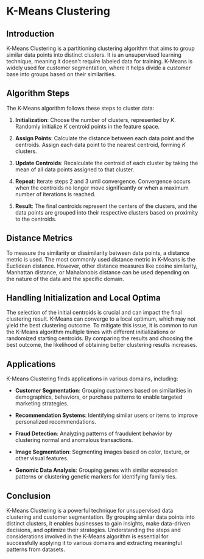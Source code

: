 # K-Means Clustering

## Introduction

K-Means Clustering is a partitioning clustering algorithm that aims to group similar data points into distinct clusters. It is an unsupervised learning technique, meaning it doesn't require labeled data for training. K-Means is widely used for customer segmentation, where it helps divide a customer base into groups based on their similarities.

## Algorithm Steps

The K-Means algorithm follows these steps to cluster data:

1. **Initialization**: Choose the number of clusters, represented by *K*. Randomly initialize *K* centroid points in the feature space.

2. **Assign Points**: Calculate the distance between each data point and the centroids. Assign each data point to the nearest centroid, forming *K* clusters.

3. **Update Centroids**: Recalculate the centroid of each cluster by taking the mean of all data points assigned to that cluster.

4. **Repeat**: Iterate steps 2 and 3 until convergence. Convergence occurs when the centroids no longer move significantly or when a maximum number of iterations is reached.

5. **Result**: The final centroids represent the centers of the clusters, and the data points are grouped into their respective clusters based on proximity to the centroids.

## Distance Metrics

To measure the similarity or dissimilarity between data points, a distance metric is used. The most commonly used distance metric in K-Means is the Euclidean distance. However, other distance measures like cosine similarity, Manhattan distance, or Mahalanobis distance can be used depending on the nature of the data and the specific domain.

## Handling Initialization and Local Optima

The selection of the initial centroids is crucial and can impact the final clustering result. K-Means can converge to a local optimum, which may not yield the best clustering outcome. To mitigate this issue, it is common to run the K-Means algorithm multiple times with different initializations or randomized starting centroids. By comparing the results and choosing the best outcome, the likelihood of obtaining better clustering results increases.

## Applications

K-Means Clustering finds applications in various domains, including:

- **Customer Segmentation**: Grouping customers based on similarities in demographics, behaviors, or purchase patterns to enable targeted marketing strategies.

- **Recommendation Systems**: Identifying similar users or items to improve personalized recommendations.

- **Fraud Detection**: Analyzing patterns of fraudulent behavior by clustering normal and anomalous transactions.

- **Image Segmentation**: Segmenting images based on color, texture, or other visual features.

- **Genomic Data Analysis**: Grouping genes with similar expression patterns or clustering genetic markers for identifying family ties.

## Conclusion

K-Means Clustering is a powerful technique for unsupervised data clustering and customer segmentation. By grouping similar data points into distinct clusters, it enables businesses to gain insights, make data-driven decisions, and optimize their strategies. Understanding the steps and considerations involved in the K-Means algorithm is essential for successfully applying it to various domains and extracting meaningful patterns from datasets.